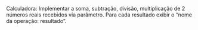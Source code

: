 Calculadora: Implementar a soma, subtração, divisão, multiplicação de 2 números reais
recebidos via parâmetro. Para cada resultado exibir o “nome da operação: resultado”.
